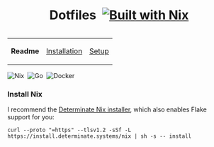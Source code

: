 <div align="center">

# Dotfiles&nbsp;&nbsp;[![Built with Nix](https://builtwithnix.org/badge.svg)](https://builtwithnix.org)</div>

<small>
<table align="right">
<td>

**Readme**</td>
<td>

[Installation](/docs/README.md)</td>
<td>

[Setup](#)</td>

</table>
</small>
<div>
<img src="https://img.shields.io/badge/Nix-222.svg?logo=nixos" alt="Nix">&nbsp;
<img src="https://img.shields.io/badge/Go-222.svg?logo=go" alt="Go">&nbsp;
<img src="https://img.shields.io/badge/Docker-222.svg?logo=docker" alt="Docker">&nbsp;
</div>


### Install Nix
I recommend the [Determinate Nix installer](https://determinate.systems/posts/determinate-nix-installer), 
which also enables Flake support for you:

```shell
curl --proto "=https" --tlsv1.2 -sSf -L https://install.determinate.systems/nix | sh -s -- install
```

<!-- Todo: Flakelight features, devShell integration, `.envrc` file. -->

[^1]: https://nix.dev/concepts/flakes.html
[^2]: https://github.com/nix-community/nix-direnv#creating-a-new-flake-native-project
[^3]: https://nix.dev/manual/nix/2.18/command-ref/new-cli/nix3-flake-new